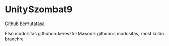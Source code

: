 # UnitySzombat9
Github bemutatása

Első módosítás githubon keresztül
Második githubos módosítás, most külön branchre
